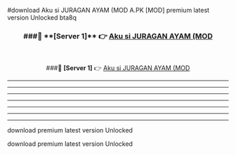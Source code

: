 #download Aku si JURAGAN AYAM (MOD A.PK [MOD] premium latest version Unlocked bta8q 



<div align="center">
<h3>###🔹 **[Server 1]** 👉 <a href="https://download1apk.web.app/">Aku si JURAGAN AYAM (MOD</a></h3><br>


###🔹 **[Server 1]** 👉 <a href="https://download1apk.web.app/">Aku si JURAGAN AYAM (MOD</a></h3>
</div>



----------------------------------------------------------

----------------------------------------------------------

----------------------------------------------------------

----------------------------------------------------------

----------------------------------------------------------

----------------------------------------------------------

----------------------------------------------------------

download premium latest version Unlocked

download premium latest version Unlocked
